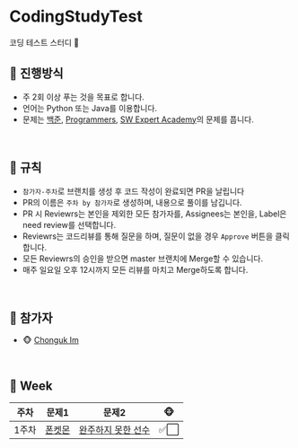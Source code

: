 # CodingStudyTest
코딩 테스트 스터디 🌱

## 🌈 진행방식

- 주 2회 이상 푸는 것을 목표로 합니다.
- 언어는 Python 또는 Java를 이용합니다.
- 문제는 [백준](https://www.acmicpc.net/), [Programmers](https://programmers.co.kr/), [SW Expert Academy](https://swexpertacademy.com/main/main.do)의 문제를 풉니다.

<br>

## 🚀 규칙

- `참가자-주차`로 브랜치를 생성 후 코드 작성이 완료되면 PR을 날립니다
- PR의 이름은 `주차 by 참가자`로 생성하며, 내용으로 풀이를 남깁니다.
- PR 시 Reviewrs는 본인을 제외한 모든 참가자를, Assignees는 본인을, Label은 need review를 선택합니다.
- Reviewrs는 코드리뷰를 통해 질문을 하며, 질문이 없을 경우 `Approve` 버튼을 클릭합니다.
- 모든 Reviewrs의 승인을 받으면 master 브랜치에 Merge할 수 있습니다.
- 매주 일요일 오후 12시까지 모든 리뷰를 마치고 Merge하도록 합니다.

<br>

## 🙋 참가자

- 🐵 [Chonguk Im](https://github.com/jwcom1995)

<br>

## 📅 Week

|주차|문제1|문제2|🐵|
|:-----:|:-----:|:-----:|:---:|
|1주차|[폰켓몬](https://programmers.co.kr/learn/courses/30/lessons/1845)|[완주하지 못한 선수](https://programmers.co.kr/learn/courses/30/lessons/42576)|✅⬜|
